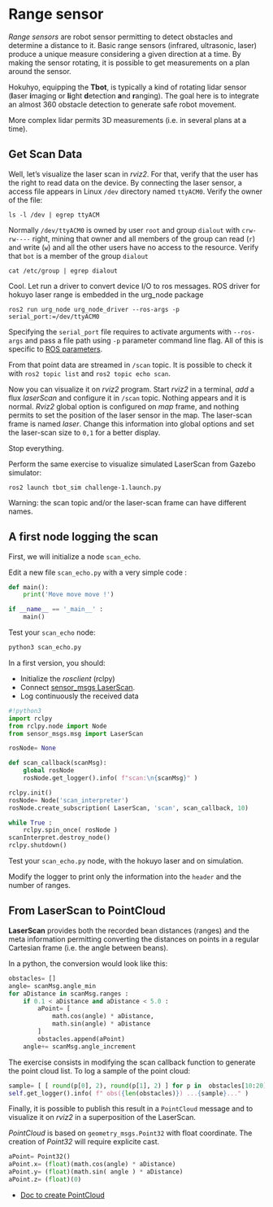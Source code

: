 # Range sensor

*Range sensors* are robot sensor permitting to detect obstacles and determine a distance to it.
Basic range sensors (infrared, ultrasonic, laser) produce a unique measure considering a given direction at a time.
By making the sensor rotating, it is possible to get measurements on a plan around the sensor.

Hokuhyo, equipping the **Tbot**, is typically a kind of rotating lidar sensor (**l**aser **i**maging or **li**ght **d**etection **a**nd **r**anging).
The goal here is to integrate an almost 360 obstacle detection to generate safe robot movement.

More complex lidar permits 3D measurements (i.e. in several plans at a time).


## Get Scan Data

Well, let’s visualize the laser scan in _rviz2_.
For that, verify that the user has the right to read data on the device.
By connecting the laser sensor, a access file appears in Linux `/dev` directory named `ttyACM0`.
Verify the owner of the file:

```console
ls -l /dev | egrep ttyACM
```

Normally `/dev/ttyACM0` is owned by user `root` and group `dialout` with `crw-rw----` right, mining that owner and all members of the group can read (`r`) and write (`w`) and all the other users have no access to the resource.
Verify that `bot` is a member of the group `dialout`

```console
cat /etc/group | egrep dialout 
```

Cool.
Let run a driver to convert device I/O to ros messages.
ROS driver for hokuyo laser range is embedded in the urg_node package 

```console
ros2 run urg_node urg_node_driver --ros-args -p serial_port:=/dev/ttyACM0
```

Specifying the `serial_port` file requires to activate arguments with `--ros-args` and pass a file path using `-p` parameter command line flag. 
All of this is specific to [ROS parameters](https://docs.ros.org/en/iron/Concepts/Basic/About-Parameters.html).

From that point data are streamed in `/scan` topic.
It is possible to check it with `ros2 topic list` and `ros2 topic echo scan`.

Now you can visualize it on _rviz2_ program.
Start _rviz2_ in a terminal, _add_ a flux _laserScan_ and configure it in `/scan` topic.
Nothing appears and it is normal.
_Rviz2_ global option is configured on _map_ frame, and nothing permits to set the position of the laser sensor in the map.
The laser-scan frame is named _laser_.
Change this information into global options and set the laser-scan size to `0,1` for a better display.

Stop everything.

Perform the same exercise to visualize simulated LaserScan from Gazebo simulator:

```
ros2 launch tbot_sim challenge-1.launch.py
```

Warning: the scan topic and/or the laser-scan frame can have different names.

## A first node logging the scan

First, we will initialize a node `scan_echo`.

Edit a new file `scan_echo.py` with a very simple code :

```python
def main():
    print('Move move move !')

if __name__ == '_main__' :
    main()
```

Test your `scan_echo` node:

```python
python3 scan_echo.py
```

In a first version, you should:

- Initialize the _rosclient_ (rclpy)
- Connect [sensor_msgs LaserScan](https://docs.ros2.org/iron/api/sensor_msgs/msg/LaserScan.html).
- Log continuously the received data

```python
#!python3
import rclpy
from rclpy.node import Node
from sensor_msgs.msg import LaserScan

rosNode= None

def scan_callback(scanMsg):
    global rosNode
    rosNode.get_logger().info( f"scan:\n{scanMsg}" )

rclpy.init()
rosNode= Node('scan_interpreter')
rosNode.create_subscription( LaserScan, 'scan', scan_callback, 10)

while True :
    rclpy.spin_once( rosNode )
scanInterpret.destroy_node()
rclpy.shutdown()
```


Test your `scan_echo.py` node, with the hokuyo laser and on simulation.

Modify the logger to print only the information into the `header` and the number of ranges.


## From LaserScan to PointCloud

**LaserScan** provides both the recorded bean distances (ranges) and the meta information permitting converting the distances on points in a regular Cartesian frame (i.e. the angle between beans).

In a python, the conversion would look like this:

```python
obstacles= []
angle= scanMsg.angle_min
for aDistance in scanMsg.ranges :
    if 0.1 < aDistance and aDistance < 5.0 :
        aPoint= [
            math.cos(angle) * aDistance,
            math.sin(angle) * aDistance
        ]
        obstacles.append(aPoint)
    angle+= scanMsg.angle_increment
```

The exercise consists in modifying the scan callback function to generate the point cloud list.
To log a sample of the point cloud:

```python
sample= [ [ round(p[0], 2), round(p[1], 2) ] for p in  obstacles[10:20] ]
self.get_logger().info( f" obs({len(obstacles)}) ...{sample}..." )
```

Finally, it is possible to publish this result in a `PointCloud` message and to visualize it on _rviz2_ in a superposition of the LaserScan. 

_PointCloud_ is based on `geometry_msgs.Point32` with float coordinate.
The creation of _Point32_ will require explicite cast.

```python
aPoint= Point32()
aPoint.x= (float)(math.cos(angle) * aDistance)
aPoint.y= (float)(math.sin( angle ) * aDistance)
aPoint.z= (float)(0)
```

- [Doc to create PointCloud](https://docs.ros.org/en/iron/Releases/Release-Galactic-Geochelone.html#python-point-cloud2-utilities-available)
